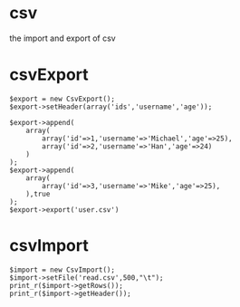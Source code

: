 csv
===

the import and export of csv

csvExport
===

    $export = new CsvExport();
    $export->setHeader(array('ids','username','age'));
    
    $export->append(
        array(
            array('id'=>1,'username'=>'Michael','age'=>25),
            array('id'=>2,'username'=>'Han','age'=>24)
        )
    );
    $export->append(
        array(
            array('id'=>3,'username'=>'Mike','age'=>25),
        ),true
    );
    $export->export('user.csv')
    
    
csvImport
===

    $import = new CsvImport();
    $import->setFile('read.csv',500,"\t");
    print_r($import->getRows());
    print_r($import->getHeader());

